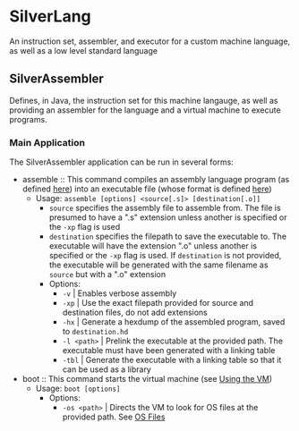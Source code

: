 # SilverLang
An instruction set, assembler, and executor for a custom machine language, as well as a low level standard language

## SilverAssembler
Defines, in Java, the instruction set for this machine langauge, as well as providing an assembler for the language and a virtual machine to execute programs.

### Main Application
The SilverAssembler application can be run in several forms:
- assemble :: This command compiles an assembly language program (as defined [here](https://github/com/Jtrim777/SilverLang/blob/master/AssemblyProgram.md)) into 
an executable file (whose format is defined [here](https://github/com/Jtrim777/SilverLang/blob/master/ExecutableFormat.md))
  - Usage: `assemble [options] <source[.s]> [destination[.o]]`
    - `source` specifies the assembly file to assemble from. The file is presumed to have a ".s" extension unless another is specified or the `-xp` flag is used
    - `destination` specifies the filepath to save the executable to. The executable will have the extension ".o" unless another is specified or the `-xp` flag is used.
    If `destination` is not provided, the executable will be generated with the same filename as `source` but with a ".o" extension
    - Options:
      - `-v`         | Enables verbose assembly
      - `-xp`        | Use the exact filepath provided for source and destination files, do not add extensions
      - `-hx`        | Generate a hexdump of the assembled program, saved to `destination.hd`
      - `-l <path>`  | Prelink the executable at the provided path. The executable must have been generated with a linking table
      - `-tbl`       | Generate the executable with a linking table so that it can be used as a library
- boot :: This command starts the virtual machine (see [Using the VM](https://github/com/Jtrim777/SilverLang/blob/master/UsingTheVM.md))
  - Usage: `boot [options]`
    - Options:
      - `-os <path>` | Directs the VM to look for OS files at the provided path. See [OS Files](https://github/com/Jtrim777/SilverLang/blob/master/OSFiles.md)
      
